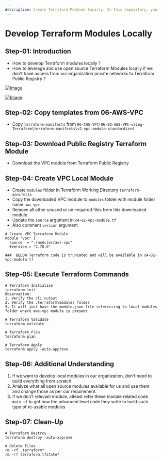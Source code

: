 ```yaml
---
description: Create Terraform Modules locally. In this repository, you will find a step-by-step guide on developing and using Terraform modules locally, ideal for environments where access to the Terraform Public Registry is restricted from organizational private networks. The guide covers everything from downloading modules from the Terraform Public Registry to creating and executing local modules in your own environment.
---
```

# Develop Terraform Modules Locally

## Step-01: Introduction
- How to develop Terraform modules locally ?
- How to leverage and use open source Terraform Modules locally if we don't have access from our organization private networks to Terraform Public Registry ?

[![Image](https://stacksimplify.com/course-images/terraform-modules-build-locally-1.png "Terraform on AWS with IAC DevOps and SRE")](https://stacksimplify.com/course-images/terraform-modules-build-locally-1.png)

[![Image](https://stacksimplify.com/course-images/terraform-modules-build-locally-2.png "Terraform on AWS with IAC DevOps and SRE")](https://stacksimplify.com/course-images/terraform-modules-build-locally-2.png)


## Step-02: Copy templates from  06-AWS-VPC
- Copy `terraform-manifests` from `06-AWS-VPC\06-02-AWS-VPC-using-Terraform\terraform-manifests\v2-vpc-module-standardized`

## Step-03: Download Public Registry Terraform Module 
- Download the VPC module from Terraform Public Registry

## Step-04: Create VPC Local Module
- Create `modules` folder in Terraform Working Directory `terraform-manifests`
- Copy the downloaded VPC module to `modules` folder with module folder name `aws-vpc`
- Remove all other unused or un-required files from this downloaded module. 
- Update the `source` argument in `c4-02-vpc-module.tf`
- Also comment `version` argument
```t
# Create VPC Terraform Module
module "vpc" {
  source  = "./modules/aws-vpc"
  #version = "2.78.0"
  
###  BELOW Terraform code is truncated and will be available in c4-02-vpc-module.tf
```

## Step-05: Execute Terraform Commands
```t
# Terraform Initialize
terraform init
Observation: 
1. Verify the cli output
2. Verify the .terraform\modules folder
3. It will just have the module.json file referencing to local modules folder where aws-vpc module is present

# Terraform Validate
terraform validate

# Terraform Plan
terraform plan

# Terraform Apply
terraform apply -auto-approve
```

## Step-06: Additional Understanding
1. If we want to develop local modules in our organization, don't need to build everything from scratch
2. Analyze what all open source modules available for us and use them and change those as per our requirement. 
3. If we don't relevant module, atleast refer these module related code `main.tf` to get how the advanced level code they write to build such type of re-usable modules


## Step-07: Clean-Up
```t
# Terraform Destroy
terraform destroy -auto-approve

# Delete Files
rm -rf .terraform*
rm -rf terraform.tfstate*
```
